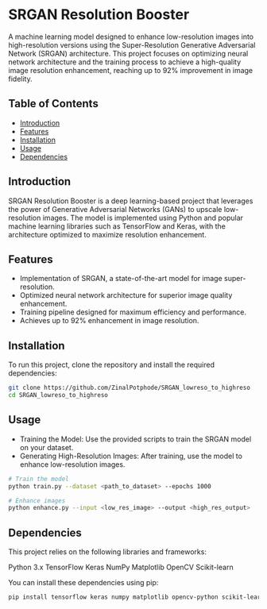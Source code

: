 # SRGAN Resolution Booster

A machine learning model designed to enhance low-resolution images into high-resolution versions using the Super-Resolution Generative Adversarial Network (SRGAN) architecture. This project focuses on optimizing neural network architecture and the training process to achieve a high-quality image resolution enhancement, reaching up to 92% improvement in image fidelity.

## Table of Contents

- [Introduction](#introduction)
- [Features](#features)
- [Installation](#installation)
- [Usage](#usage)
- [Dependencies](#dependencies)

## Introduction

SRGAN Resolution Booster is a deep learning-based project that leverages the power of Generative Adversarial Networks (GANs) to upscale low-resolution images. The model is implemented using Python and popular machine learning libraries such as TensorFlow and Keras, with the architecture optimized to maximize resolution enhancement.

## Features

- Implementation of SRGAN, a state-of-the-art model for image super-resolution.
- Optimized neural network architecture for superior image quality enhancement.
- Training pipeline designed for maximum efficiency and performance.
- Achieves up to 92% enhancement in image resolution.

## Installation

To run this project, clone the repository and install the required dependencies:

```bash
git clone https://github.com/ZinalPotphode/SRGAN_lowreso_to_highreso
cd SRGAN_lowreso_to_highreso
```
## Usage

- Training the Model: Use the provided scripts to train the SRGAN model on your dataset.
- Generating High-Resolution Images: After training, use the model to enhance low-resolution images.

```bash
# Train the model
python train.py --dataset <path_to_dataset> --epochs 1000

# Enhance images
python enhance.py --input <low_res_image> --output <high_res_output>

```
## Dependencies
This project relies on the following libraries and frameworks:

Python 3.x
TensorFlow
Keras
NumPy
Matplotlib
OpenCV
Scikit-learn

You can install these dependencies using pip:
```bash
pip install tensorflow keras numpy matplotlib opencv-python scikit-learn
```